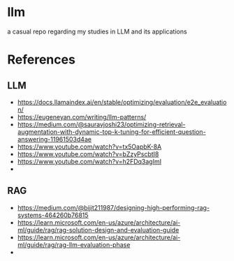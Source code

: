 # llm
a casual repo regarding my studies in LLM and its applications

# References

## LLM
- https://docs.llamaindex.ai/en/stable/optimizing/evaluation/e2e_evaluation/
- https://eugeneyan.com/writing/llm-patterns/
- https://medium.com/@sauravjoshi23/optimizing-retrieval-augmentation-with-dynamic-top-k-tuning-for-efficient-question-answering-11961503d4ae
- https://www.youtube.com/watch?v=tx5OapbK-8A
- https://www.youtube.com/watch?v=bZzyPscbtI8
- https://www.youtube.com/watch?v=h2FDq3agImI
- 

## RAG
- https://medium.com/@bijit211987/designing-high-performing-rag-systems-464260b76815
- https://learn.microsoft.com/en-us/azure/architecture/ai-ml/guide/rag/rag-solution-design-and-evaluation-guide
- https://learn.microsoft.com/en-us/azure/architecture/ai-ml/guide/rag/rag-llm-evaluation-phase
- 
